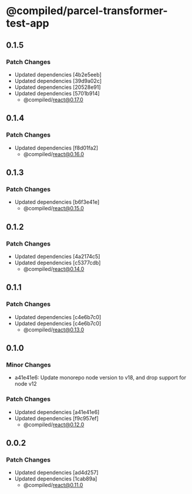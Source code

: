 # @compiled/parcel-transformer-test-app

## 0.1.5

### Patch Changes

- Updated dependencies [4b2e5eeb]
- Updated dependencies [39d9a02c]
- Updated dependencies [20528e91]
- Updated dependencies [5701b914]
  - @compiled/react@0.17.0

## 0.1.4

### Patch Changes

- Updated dependencies [f8d01fa2]
  - @compiled/react@0.16.0

## 0.1.3

### Patch Changes

- Updated dependencies [b6f3e41e]
  - @compiled/react@0.15.0

## 0.1.2

### Patch Changes

- Updated dependencies [4a2174c5]
- Updated dependencies [c5377cdb]
  - @compiled/react@0.14.0

## 0.1.1

### Patch Changes

- Updated dependencies [c4e6b7c0]
- Updated dependencies [c4e6b7c0]
  - @compiled/react@0.13.0

## 0.1.0

### Minor Changes

- a41e41e6: Update monorepo node version to v18, and drop support for node v12

### Patch Changes

- Updated dependencies [a41e41e6]
- Updated dependencies [f9c957ef]
  - @compiled/react@0.12.0

## 0.0.2

### Patch Changes

- Updated dependencies [ad4d257]
- Updated dependencies [1cab89a]
  - @compiled/react@0.11.0
